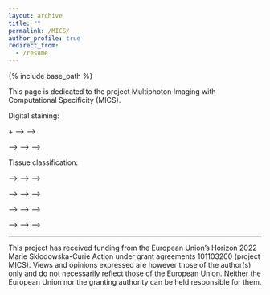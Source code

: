 ```yaml
---
layout: archive
title: ""
permalink: /MICS/
author_profile: true
redirect_from:
  - /resume
---
```


{% include base_path %}

This page is dedicated to the project Multiphoton Imaging with Computational Specificity (MICS).

Digital staining: 

<i class="fa-solid fa-bacteria fa-2xl"></i> + <i class="fa-solid fa-flask-vial fa-2xl"></i> --> <i class="fa-solid fa-bacteria fa-2xl" style="color: #00ff00;"></i> --> <i class="fa-solid fa-microscope fa-2xl"></i> 

<i class="fa-solid fa-bacteria fa-2xl"></i> --> <i class="fa-solid fa-microscope fa-2xl"></i> --> <i class="fa-solid fa-microchip fa-2xl"></i> --> <i class="fa-solid fa-bacteria fa-2xl" style="color: #00ff00;"></i>

Tissue classification:

<i class="fa-solid fa-lungs fa-2xl"></i> -->  <i class="fa-solid fa-microscope fa-2xl"></i> --> <i class="fa-solid fa-user-doctor fa-2xl"></i>  --> <i class="fa-solid fa-check fa-xl" style="color: #008000;"></i>

<i class="fa-solid fa-lungs-virus fa-2xl"></i> -->  <i class="fa-solid fa-microscope fa-2xl"></i> --> <i class="fa-solid fa-user-doctor fa-2xl"></i>  --> <i class="fa-solid fa-x fa-xl" style="color: #800040;"></i>



<i class="fa-solid fa-lungs fa-2xl"></i> -->  <i class="fa-solid fa-microscope fa-2xl"></i> --> <i class="fa-solid fa-microchip fa-2xl"></i>  --> <i class="fa-solid fa-check fa-xl" style="color: #008000;"></i>

<i class="fa-solid fa-lungs-virus fa-2xl"></i> -->  <i class="fa-solid fa-microscope fa-2xl"></i> --> <i class="fa-solid fa-microchip fa-2xl"></i>  --> <i class="fa-solid fa-x fa-xl" style="color: #800040;"></i>

________________________
This project has received funding from the European Union’s Horizon 2022 Marie Skłodowska-Curie Action under grant agreements 101103200 (project MICS). Views and opinions expressed are however those of the author(s) only
and do not necessarily reflect those of the European Union. Neither
the European Union nor the granting authority can be held responsible for them.
